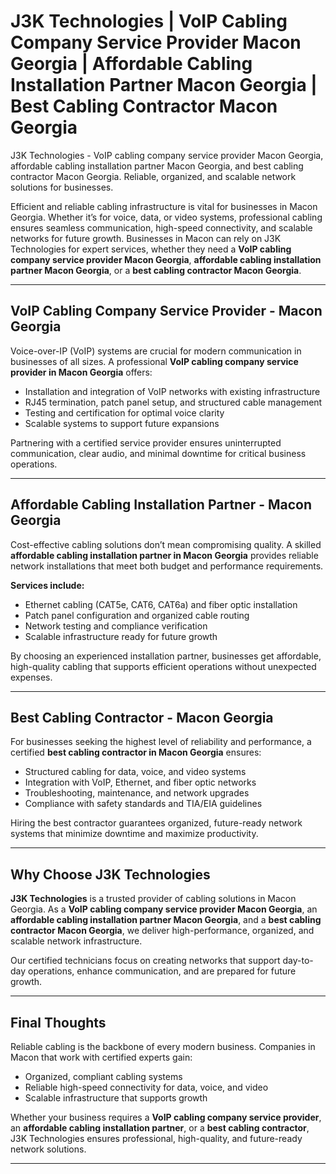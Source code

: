 # J3K Technologies | VoIP Cabling Company Service Provider Macon Georgia | Affordable Cabling Installation Partner Macon Georgia | Best Cabling Contractor Macon Georgia  
J3K Technologies - VoIP cabling company service provider Macon Georgia, affordable cabling installation partner Macon Georgia, and best cabling contractor Macon Georgia. Reliable, organized, and scalable network solutions for businesses.

Efficient and reliable cabling infrastructure is vital for businesses in Macon Georgia. Whether it’s for voice, data, or video systems, professional cabling ensures seamless communication, high-speed connectivity, and scalable networks for future growth. Businesses in Macon can rely on J3K Technologies for expert services, whether they need a **VoIP cabling company service provider Macon Georgia**, **affordable cabling installation partner Macon Georgia**, or a **best cabling contractor Macon Georgia**.  

---

## VoIP Cabling Company Service Provider - Macon Georgia  

Voice-over-IP (VoIP) systems are crucial for modern communication in businesses of all sizes. A professional **VoIP cabling company service provider in Macon Georgia** offers:  

- Installation and integration of VoIP networks with existing infrastructure  
- RJ45 termination, patch panel setup, and structured cable management  
- Testing and certification for optimal voice clarity  
- Scalable systems to support future expansions  

Partnering with a certified service provider ensures uninterrupted communication, clear audio, and minimal downtime for critical business operations.  

---

## Affordable Cabling Installation Partner - Macon Georgia  

Cost-effective cabling solutions don’t mean compromising quality. A skilled **affordable cabling installation partner in Macon Georgia** provides reliable network installations that meet both budget and performance requirements.  

**Services include:**  
- Ethernet cabling (CAT5e, CAT6, CAT6a) and fiber optic installation  
- Patch panel configuration and organized cable routing  
- Network testing and compliance verification  
- Scalable infrastructure ready for future growth  

By choosing an experienced installation partner, businesses get affordable, high-quality cabling that supports efficient operations without unexpected expenses.  

---

## Best Cabling Contractor - Macon Georgia  

For businesses seeking the highest level of reliability and performance, a certified **best cabling contractor in Macon Georgia** ensures:  

- Structured cabling for data, voice, and video systems  
- Integration with VoIP, Ethernet, and fiber optic networks  
- Troubleshooting, maintenance, and network upgrades  
- Compliance with safety standards and TIA/EIA guidelines  

Hiring the best contractor guarantees organized, future-ready network systems that minimize downtime and maximize productivity.  

---

## Why Choose J3K Technologies  

**J3K Technologies** is a trusted provider of cabling solutions in Macon Georgia. As a **VoIP cabling company service provider Macon Georgia**, an **affordable cabling installation partner Macon Georgia**, and a **best cabling contractor Macon Georgia**, we deliver high-performance, organized, and scalable network infrastructure.  

Our certified technicians focus on creating networks that support day-to-day operations, enhance communication, and are prepared for future growth.  

---

## Final Thoughts  

Reliable cabling is the backbone of every modern business. Companies in Macon that work with certified experts gain:  
- Organized, compliant cabling systems  
- Reliable high-speed connectivity for data, voice, and video  
- Scalable infrastructure that supports growth  

Whether your business requires a **VoIP cabling company service provider**, an **affordable cabling installation partner**, or a **best cabling contractor**, J3K Technologies ensures professional, high-quality, and future-ready network solutions.  

---
